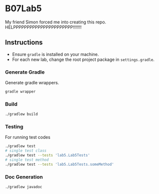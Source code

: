# B07Lab5
My friend Simon forced me into creating this repo. 
HELPPPPPPPPPPPPPPPPPPPPPP!!!!!!!

## Instructions
- Ensure `gradle` is installed on your machine.
- For each new lab, change the root project package in `settings.gradle`.

### Generate Gradle
Generate gradle wrappers.
```bash
gradle wrapper
```

### Build
```bash
./gradlew build
```

### Testing
For running test codes
```bash
./gradlew test
# single test class
./gradlew test --tests 'lab5.Lab5Tests'
# single test method
./gradlew test --tests 'lab5.Lab5Tests.someMethod'
```

### Doc Generation
```bash
./gradlew javadoc
```

